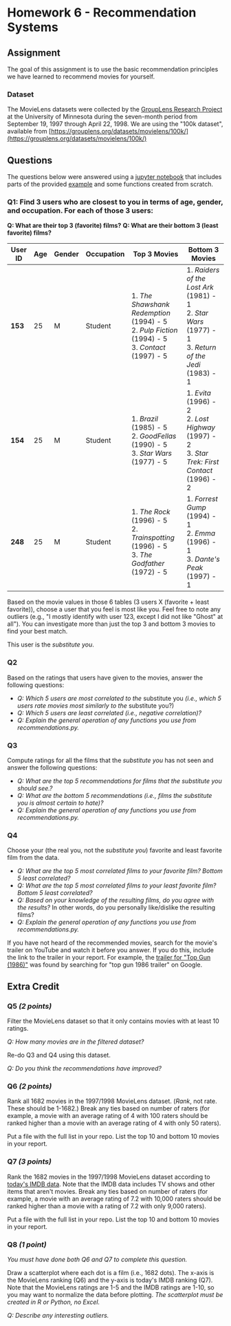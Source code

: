 # Homework 6 - Recommendation Systems 
 
## Assignment 

The goal of this assignment is to use the basic recommendation principles we have learned to recommend movies for yourself.

### Dataset
The MovieLens datasets were collected by the [GroupLens Research Project](https://grouplens.org/) at the University of Minnesota during the seven-month period from September 19, 1997 through April 22, 1998.  We are using the "100k dataset", available from [https://grouplens.org/datasets/movielens/100k/](https://grouplens.org/datasets/movielens/100k/)

## Questions

The questions below were answered using a [jupyter notebook](https://github.com/jgbotello/Web-Science/blob/main/HW6-Recommender%20Systems/Code/code.ipynb) that includes parts of the provided [example](https://github.com/odu-cs432-websci/public/blob/main/432_PCI_Ch02.ipynb) and some functions created from scratch.

### Q1: Find 3 users who are closest to you in terms of age, gender, and occupation. For each of those 3 users:

**Q: What are their top 3 (favorite) films?**
**Q: What are their bottom 3 (least favorite) films?**

| **User ID** | **Age** | **Gender** | **Occupation** | **Top 3 Movies**                                                                 | **Bottom 3 Movies**                                                                 |
|-------------|---------|------------|----------------|---------------------------------------------------------------------------------|-----------------------------------------------------------------------------------|
| **153**     | 25      | M          | Student        | 1. *The Shawshank Redemption* (1994) - 5 <br> 2. *Pulp Fiction* (1994) - 5 <br> 3. *Contact* (1997) - 5 | 1. *Raiders of the Lost Ark* (1981) - 1 <br> 2. *Star Wars* (1977) - 1 <br> 3. *Return of the Jedi* (1983) - 1 |
| **154**     | 25      | M          | Student        | 1. *Brazil* (1985) - 5 <br> 2. *GoodFellas* (1990) - 5 <br> 3. *Star Wars* (1977) - 5     | 1. *Evita* (1996) - 2 <br> 2. *Lost Highway* (1997) - 2 <br> 3. *Star Trek: First Contact* (1996) - 2 |
| **248**     | 25      | M          | Student        | 1. *The Rock* (1996) - 5 <br> 2. *Trainspotting* (1996) - 5 <br> 3. *The Godfather* (1972) - 5 | 1. *Forrest Gump* (1994) - 1 <br> 2. *Emma* (1996) - 1 <br> 3. *Dante's Peak* (1997) - 1 |




Based on the movie values in those 6 tables (3 users X (favorite + least favorite)), choose a user that you feel is most like you.  Feel free to note any outliers (e.g., "I mostly identify with user 123, except I did not like "Ghost" at all").  You can investigate more than just the top 3 and bottom 3 movies to find your best match.

This user is the *substitute you*.  

### Q2

Based on the ratings that users have given to the movies, answer the following questions:

* *Q: Which 5 users are most correlated to the* substitute you *(i.e., which 5 users rate movies most similarly to the* substitute you?)
* *Q: Which 5 users are least correlated (i.e., negative correlation)?*
* *Q: Explain the general operation of any functions you use from recommendations.py.*

### Q3
Compute ratings for all the films that the *substitute you* has not seen and answer the following questions:

* *Q: What are the top 5 recommendations for films that the *substitute you* should see.?*
* *Q: What are the bottom 5 recommendations (i.e., films the *substitute you* is almost certain to hate)?*
* *Q: Explain the general operation of any functions you use from recommendations.py.*

### Q4
Choose your (the real you, not the *substitute you*) favorite and least favorite film from the data. 

* *Q: What are the top 5 most correlated films to your favorite film?  Bottom 5 least correlated?*
* *Q: What are the top 5 most correlated films to your least favorite film?  Bottom 5 least correlated?*
* *Q: Based on your knowledge of the resulting films, do you agree with the results?*  In other words, do you personally like/dislike the resulting films? 
* *Q: Explain the general operation of any functions you use from recommendations.py.*

If you have not heard of the recommended movies, search for the movie's trailer on YouTube and watch it before you answer.  If you do this, include the link to the trailer in your report.  For example, the [trailer for "Top Gun (1986)"](https://www.youtube.com/watch?v=xa_z57UatDY) was found by searching for "top gun 1986 trailer" on Google.   

## Extra Credit

### Q5 *(2 points)*

Filter the MovieLens dataset so that it only contains movies with at least 10 ratings.  

*Q: How many movies are in the filtered dataset?*

Re-do Q3 and Q4 using this dataset.  

*Q: Do you think the recommendations have improved?*

### Q6 *(2 points)*  

Rank all 1682 movies in the 1997/1998 MovieLens dataset.  (*Rank*, not rate. These should be 1-1682.) Break any ties based on number of raters (for example, a movie with an average rating of 4 with 100 raters should be ranked higher than a movie with an average rating of 4 with only 50 raters).

Put a file with the full list in your repo.  List the top 10 and bottom 10 movies in your report.

### Q7 *(3 points)*  

Rank the 1682 movies in the 1997/1998 MovieLens dataset according to [today's IMDB data](https://www.imdb.com/interfaces/).  Note that the IMDB data includes TV shows and other items that aren't movies. Break any ties based on number of raters (for example, a movie with an average rating of 7.2 with 10,000 raters should be ranked higher than a movie with a rating of 7.2 with only 9,000 raters).

Put a file with the full list in your repo.  List the top 10 and bottom 10 movies in your report.

### Q8 *(1 point)*

*You must have done both Q6 and Q7 to complete this question.*

Draw a scatterplot where each dot is a film (i.e., 1682 dots).  The x-axis is the MovieLens ranking (Q6) and the y-axis is today's IMDB ranking (Q7).  Note that the MovieLens ratings are 1-5 and the IMDB ratings are 1-10, so you may want to normalize the data before plotting.  *The scatterplot must be created in R or Python, no Excel.*

*Q: Describe any interesting outliers.*
